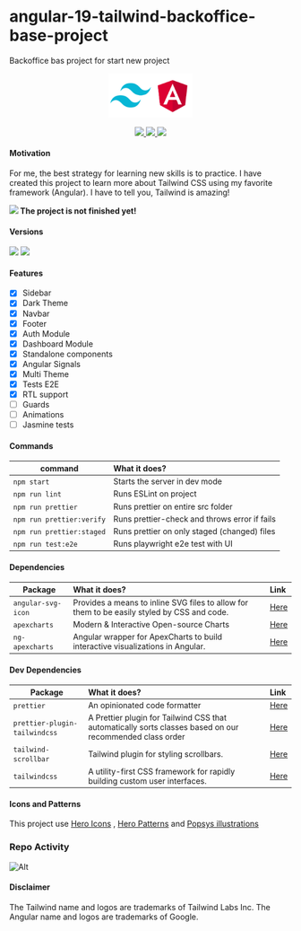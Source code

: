 # angular-19-tailwind-backoffice-base-project
Backoffice bas project for start new project
<p align="center">
    <img src="src/assets/preview/logo.png" width="150">
</p>

<p align="center">
    <a href="https://github.com/OmarOlate/angular-19-tailwind-backoffice-base-projectstargazers">
        <img height= "24" src="https://img.shields.io/github/stars/OmarOlate/angular-19-tailwind-backoffice-base-project?colorA=1e1e28&colorB=c9cbff&style=for-the-badge">
    </a>
    <a href="https://github.com/OmarOlate/angular-19-tailwind-backoffice-base-project/issues">
        <img height= "24" src="https://img.shields.io/github/issues/OmarOlate/angular-19-tailwind-backoffice-base-project?colorA=1e1e28&colorB=f7be95&style=for-the-badge">
    </a>
    <a href="https://github.com/OmarOlate/angular-19-tailwind-backoffice-base-project/contributors">
        <img height= "24" src="https://img.shields.io/github/contributors/OmarOlate/angular-19-tailwind-backoffice-base-project?colorA=1e1e28&colorB=b1e1a6&style=for-the-badge">
    </a>
</p>

#### Motivation

For me, the best strategy for learning new skills is to practice. I have created this project to learn more about Tailwind CSS using my favorite framework (Angular). I have to tell you, Tailwind is amazing!

<b><img src="https://cdn-icons-png.flaticon.com/512/6897/6897039.png" width="14"/> The project is not finished yet!</b>

#### Versions

<a href="https://angular.io"><img height= "24" src= "https://img.shields.io/badge/Angular 19-DD0031?style=for-the-badge&logo=angular&logoColor=white"></a> <a href="https://tailwindcss.com"><img height= "24" src= "https://img.shields.io/badge/Tailwind 4-0ea5e9?style=for-the-badge&logo=tailwind-css&logoColor=white"></a>

#### Features

- [x] Sidebar
- [x] Dark Theme
- [x] Navbar
- [x] Footer
- [x] Auth Module
- [x] Dashboard Module
- [x] Standalone components
- [x] Angular Signals
- [x] Multi Theme
- [x] Tests E2E
- [x] RTL support
- [ ] Guards
- [ ] Animations
- [ ] Jasmine tests

#### Commands

| command                   | What it does?                                 |
| ------------------------- | :-------------------------------------------- |
| `npm start`               | Starts the server in dev mode                 |
| `npm run lint`            | Runs ESLint on project                        |
| `npm run prettier`        | Runs prettier on entire src folder            |
| `npm run prettier:verify` | Runs prettier-check and throws error if fails |
| `npm run prettier:staged` | Runs prettier on only staged (changed) files  |
| `npm run test:e2e`        | Runs playwright e2e test with UI              |

#### Dependencies

| Package            | What it does?                                                                               | Link                                                   |
| ------------------ | :------------------------------------------------------------------------------------------ | :----------------------------------------------------- |
| `angular-svg-icon` | Provides a means to inline SVG files to allow for them to be easily styled by CSS and code. | [Here](https://www.npmjs.com/package/angular-svg-icon) |
| `apexcharts`       | Modern & Interactive Open-source Charts                                                     | [Here](https://www.npmjs.com/package/apexcharts)       |
| `ng-apexcharts`    | Angular wrapper for ApexCharts to build interactive visualizations in Angular.              | [Here](https://www.npmjs.com/package/ng-apexcharts)    |

#### Dev Dependencies

| Package                       | What it does?                                                                                            | Link                                                              |
| ----------------------------- | :------------------------------------------------------------------------------------------------------- | :---------------------------------------------------------------- |
| `prettier`                    | An opinionated code formatter                                                                            | [Here](https://www.npmjs.com/package/prettier)                    |
| `prettier-plugin-tailwindcss` | A Prettier plugin for Tailwind CSS that automatically sorts classes based on our recommended class order | [Here](https://www.npmjs.com/package/prettier-plugin-tailwindcss) |
| `tailwind-scrollbar`          | Tailwind plugin for styling scrollbars.                                                                  | [Here](https://www.npmjs.com/package/tailwind-scrollbar)          |
| `tailwindcss`                 | A utility-first CSS framework for rapidly building custom user interfaces.                               | [Here](https://www.npmjs.com/package/tailwindcss)                 |

#### Icons and Patterns

This project use [Hero Icons](https://heroicons.com/) , [Hero Patterns](https://heropatterns.com/) and [Popsys illustrations](https://popsy.co/)


### Repo Activity

![Alt](https://repobeats.axiom.co/api/embed/75671ffcba2d7e21fb5ceb8e32598fb8335cfa20.svg 'Repobeats analytics image')

#### Disclaimer

The Tailwind name and logos are trademarks of Tailwind Labs Inc.
The Angular name and logos are trademarks of Google.
